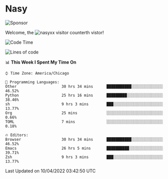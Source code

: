 # Nasy

<!--
<p align="center">
<img height="200" src="https://github-readme-stats.vercel.app/api?username=nasyxx&count_private=true&show_icons=true&theme=dracula&include_all_commits=true"/>
<img height="200" src="https://github-readme-stats.vercel.app/api/top-langs/?username=nasyxx&theme=dracula&hide=html,jupyter+notebook&count_private=true&show_icons=true"/>
</p>

  
----------------
-->

![Sponsor](https://img.shields.io/static/v1.svg?label=Sponsor&message=%E2%9D%A4&logo=GitHub&style=flat&color=pink)
 
Welcome, the ![nasyxx visitor counter](https://count.getloli.com/get/@nasyxx?theme=rule34)th vistor!
 
<!--START_SECTION:waka-->
![Code Time](http://img.shields.io/badge/Code%20Time-2%2C199%20hrs%2059%20mins-blue)

![Lines of code](https://img.shields.io/badge/From%20Hello%20World%20I%27ve%20Written-5%20Million%20lines%20of%20code-blue)

📊 **This Week I Spent My Time On** 

```text
⌚︎ Time Zone: America/Chicago

💬 Programming Languages: 
Other                    30 hrs 34 mins      ███████████░░░░░░░░░░░░░░   46.52% 
Python                   25 hrs 16 mins      █████████░░░░░░░░░░░░░░░░   38.46% 
sh                       9 hrs 3 mins        ███░░░░░░░░░░░░░░░░░░░░░░   13.77% 
Org                      25 mins             ░░░░░░░░░░░░░░░░░░░░░░░░░   0.66% 
TOML                     7 mins              ░░░░░░░░░░░░░░░░░░░░░░░░░   0.18%

🔥 Editors: 
Browser                  30 hrs 34 mins      ███████████░░░░░░░░░░░░░░   46.52% 
Emacs                    26 hrs 5 mins       ██████████░░░░░░░░░░░░░░░   39.71% 
Zsh                      9 hrs 3 mins        ███░░░░░░░░░░░░░░░░░░░░░░   13.77%

```


 Last Updated on 10/04/2022 03:42:50 UTC
<!--END_SECTION:waka-->

<!-- ![visitors](https://visitor-badge.laobi.icu/badge?page_id=nasyxx.nasyxx) -->
